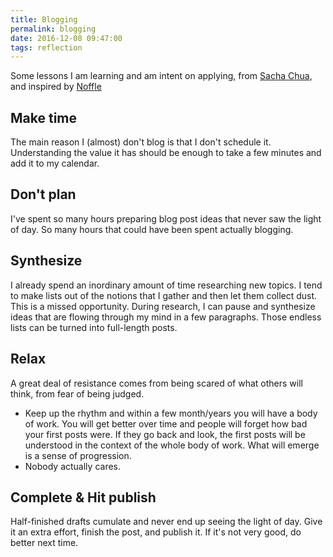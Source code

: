 ```yaml
---
title: Blogging
permalink: blogging
date: 2016-12-08 09:47:00
tags: reflection
---
```


Some lessons I am learning and am intent on applying, from [Sacha Chua][1],
and inspired by [Noffle][2]

## Make time

The main reason I (almost) don't blog is that I don't schedule it.
Understanding the value it has should be enough to take a few minutes and
add it to my calendar.

## Don't plan

I've spent so many hours preparing blog post ideas that never saw the light
of day. So many hours that could have been spent actually blogging.

## Synthesize

I already spend an inordinary amount of time researching new topics. I tend
to make lists out of the notions that I gather and then let them collect dust.
This is a missed opportunity. During research, I can pause and synthesize ideas
that are flowing through my mind in a few paragraphs. Those endless lists can
be turned into full-length posts.

## Relax

A great deal of resistance comes from being scared of what others will think,
from fear of being judged.

- Keep up the rhythm and within a few month/years you will have a body of work.
  You will get better over time and people will forget how bad your first
  posts were. If they go back and look, the first posts will be understood
  in the context of the whole body of work. What will emerge is a sense of
  progression.
- Nobody actually cares.

## Complete & Hit publish

Half-finished drafts cumulate and never end up seeing the light of day.
Give it an extra effort, finish the post, and publish it. If it's not very good,
do better next time.


[1]: http://sachachua.com
[2]: http://blog.eight45.net/